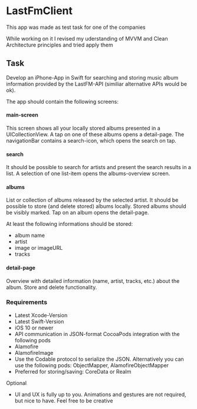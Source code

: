 # LastFmClient

This app was made as test task for one of the companies

While working on it I revised my uderstanding of MVVM and Clean Architecture principles and tried apply them

## Task
Develop an iPhone-App in Swift for searching and storing music album information provided by the LastFM-API (similiar alternative APIs would be ok).

The app should contain the following screens:

#### main-screen

This screen shows all your locally stored albums presented in a UICollectionView. A tap on one of these albums opens a detail-page. The navigationBar contains a search-icon, which opens the search on tap.

#### search

It should be possible to search for artists and present the search results in a list. A selection of one list-item opens the albums-overview screen.

#### albums

List or collection of albums released by the selected artist. It should be possible to store (and delete stored) albums locally. Stored albums should be visibly marked. Tap on an album opens the detail-page.

At least the following informations should be stored:
* album name
* artist
* image or imageURL
* tracks

#### detail-page

Overview with detailed information (name, artist, tracks, etc.) about the album. Store and delete functionality.

### Requirements

* Latest Xcode-Version
* Latest Swift-Version
* iOS 10 or newer
* API communication in JSON-format CocoaPods integration with the following pods
* Alamofire
* AlamofireImage
* Use the Codable protocol to serialize the JSON. Alternatively you can use the following pods: ObjectMapper, AlamofireObjectMapper
* Preferred for storing/saving: CoreData or Realm

Optional
* UI and UX is fully up to you. Animations and gestures are not required, but nice to have. Feel free to be creative
